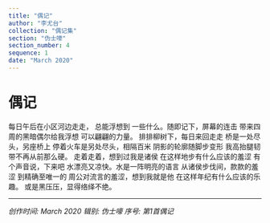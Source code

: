 ```yaml
---
title: "偶记"
author: "李尤台"
collection: "偶记集"
section: "伪士嚎"
section_number: 4
sequence: 1
date: "March 2020"
---
```


# 偶记

每日午后在小区河边走走，
总能浮想到
一些什么。随即记下，屏幕的连击
带来四周的黑暗偶尔给我浮想
可以翩翩的力量。
排排柳树下，每日来回走走
桥是一处尽头，另座桥上
停着火车是另处尽头，相隔百米
阴影的轮廓随脚步变形
我高抬腿韧带不再从前那么硬。
走着走着，想到过我是诸侯
在这样地步有什么应该的羞涩
有个声音说，下来吧
水漂亮又凉快。水是一阵明亮的语言
从诸侯步伐间，款款的羞涩
到精确至唯一的
周公对流言的羞涩，想到我就是他
在这样年纪有什么应该的乐趣。
或是黑压压，显得络绎不绝。

---
*创作时间: March 2020*
*辑别: 伪士嚎*
*序号: 第1首偶记*
